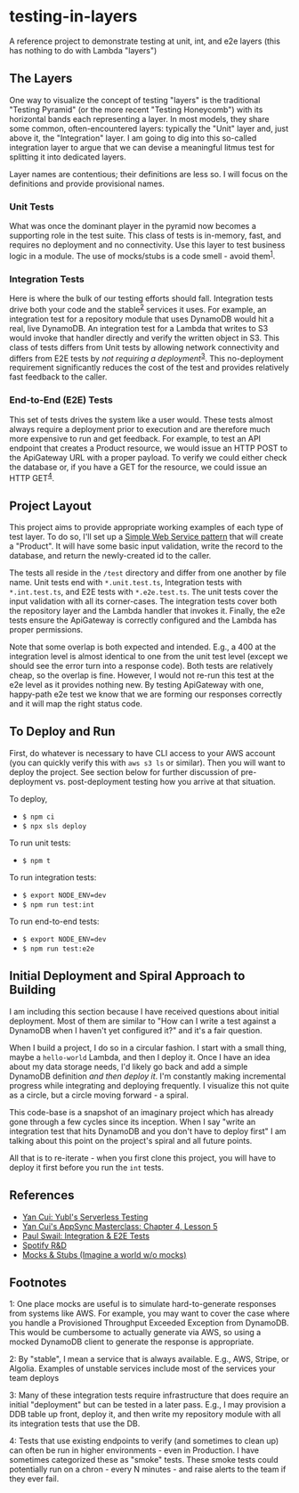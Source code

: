 # testing-in-layers
A reference project to demonstrate testing at unit, int, and e2e layers (this has nothing to do with Lambda "layers")

## The Layers
One way to visualize the concept of testing "layers" is the traditional "Testing Pyramid" (or the more recent "Testing Honeycomb") with its horizontal bands each representing a layer. In most models, they share some common, often-encountered layers: typically the "Unit" layer and, just above it, the "Integration" layer. I am going to dig into this so-called integration layer to argue that we can devise a meaningful litmus test for splitting it into dedicated layers.

Layer names are contentious; their definitions are less so. I will focus on the definitions and provide provisional names.

### Unit Tests
What was once the dominant player in the pyramid now becomes a supporting role in the test suite. This class of tests is in-memory, fast, and requires no deployment and no connectivity. Use this layer to test business logic in a module. The use of mocks/stubs is a code smell - avoid them<sup>[1](#foot01)</sup>.

### Integration Tests
Here is where the bulk of our testing efforts should fall. Integration tests drive both your code and the stable<sup>[2](#foot02)</sup> services it uses. For example, an integration test for a repository module that uses DynamoDB would hit a real, live DynamoDB. An integration test for a Lambda that writes to S3 would invoke that handler directly and verify the written object in S3. This class of tests differs from Unit tests by allowing network connectivity and differs from E2E tests by *not requiring a deployment*<sup>[3](#foot03)</sup>. This no-deployment requirement significantly reduces the cost of the test and provides relatively fast feedback to the caller.

### End-to-End (E2E) Tests
This set of tests drives the system like a user would. These tests almost always require a deployment prior to execution and are therefore much more expensive to run and get feedback. For example, to test an API endpoint that creates a Product resource, we would issue an HTTP POST to the ApiGateway URL with a proper payload. To verify we could either check the database or, if you have a GET for the resource, we could issue an HTTP GET<sup>[4](#foot04)</sup>.

## Project Layout
This project aims to provide appropriate working examples of each type of test layer. To do so, I'll set up a [Simple Web Service pattern](https://www.jeremydaly.com/serverless-microservice-patterns-for-aws/#simplewebservice) that will create a "Product". It will have some basic input validation, write the record to the database, and return the newly-created id to the caller.

The tests all reside in the `/test` directory and differ from one another by file name. Unit tests end with `*.unit.test.ts`, Integration tests with `*.int.test.ts`, and E2E tests with `*.e2e.test.ts`. The unit tests cover the input validation with all its corner-cases. The integration tests cover both the repository layer and the Lambda handler that invokes it. Finally, the e2e tests ensure the ApiGateway is correctly configured and the Lambda has proper permissions.

Note that some overlap is both expected and intended. E.g., a 400 at the integration level is almost identical to one from the unit test level (except we should see the error turn into a response code). Both tests are relatively cheap, so the overlap is fine. However, I would not re-run this test at the e2e level as it provides nothing new. By testing ApiGateway with one, happy-path e2e test we know that we are forming our responses correctly and it will map the right status code.

## To Deploy and Run
First, do whatever is necessary to have CLI access to your AWS account (you can quickly verify this with `aws s3 ls` or similar). Then you will want to deploy the project. See section below for further discussion of pre-deployment vs. post-deployment testing how you arrive at that situation.

To deploy,
- `$ npm ci`
- `$ npx sls deploy`

To run unit tests:
  - `$ npm t`

To run integration tests:
  - `$ export NODE_ENV=dev`
  - `$ npm run test:int`

To run end-to-end tests:
  - `$ export NODE_ENV=dev`
  - `$ npm run test:e2e`

## Initial Deployment and Spiral Approach to Building
I am including this section because I have received questions about initial deployment. Most of them are similar to "How can I write a test against a DynamoDB when I haven't yet configured it?" and it's a fair question.

When I build a project, I do so in a circular fashion. I start with a small thing, maybe a `hello-world` Lambda, and then I deploy it. Once I have an idea about my data storage needs, I'd likely go back and add a simple DynamoDB definition *and then deploy it*. I'm constantly making incremental progress while integrating and deploying frequently. I visualize this not quite as a circle, but a circle moving forward - a spiral.

This code-base is a snapshot of an imaginary project which has already gone through a few cycles since its inception. When I say "write an integration test that hits DynamoDB and you don't have to deploy first" I am talking about this point on the project's spiral and all future points. 

All that is to re-iterate - when you first clone this project, you will have to deploy it first before you run the `int` tests.

## References
 - [Yan Cui: Yubl's Serverless Testing](https://medium.com/hackernoon/yubls-road-to-serverless-part-2-testing-and-ci-cd-72b2e583fe64)
 - [Yan Cui's AppSync Masterclass: Chapter 4, Lesson 5](https://theburningmonk.thinkific.com/courses/take/appsync-masterclass-premium/lessons/17643894-what-should-we-test)
 - [Paul Swail: Integration & E2E Tests](https://serverlessfirst.com/integration-e-2-e-tests/)
 - [Spotify R&D](https://engineering.atspotify.com/2018/01/11/testing-of-microservices/)
 - [Mocks & Stubs (Imagine a world w/o mocks)](https://www.youtube.com/watch?v=EaxDl5NPuCA)

## Footnotes
<a name="foot01">1</a>: One place mocks are useful is to simulate hard-to-generate responses from systems like AWS. For example, you may want to cover the case where you handle a Provisioned Throughput Exceeded Exception from DynamoDB. This would be cumbersome to actually generate via AWS, so using a mocked DynamoDB client to generate the response is appropriate.

<a name="foot02">2</a>: By "stable", I mean a service that is always available. E.g., AWS, Stripe, or Algolia. Examples of unstable services include most of the services your team deploys

<a name="foot03">3</a>: Many of these integration tests require infrastructure that does require an initial "deployment" but can be tested in a later pass. E.g., I may provision a DDB table up front, deploy it, and then write my repository module with all its integration tests that use the DB.

<a name="foot04">4</a>: Tests that use existing endpoints to verify (and sometimes to clean up) can often be run in higher environments - even in Production. I have sometimes categorized these as "smoke" tests. These smoke tests could potentially run on a chron - every N minutes - and raise alerts to the team if they ever fail.